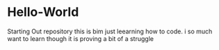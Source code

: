 # Hello-World
Starting Out repository
this is bim just leearning how to code.
i so much want to learn though it is proving a bit of a struggle
